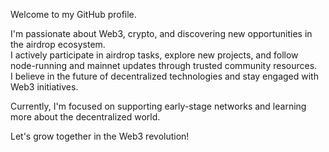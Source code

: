 Welcome to my GitHub profile.

I'm passionate about Web3, crypto, and discovering new opportunities in the airdrop ecosystem.  
I actively participate in airdrop tasks, explore new projects, and follow node-running and mainnet updates through trusted community resources.  
I believe in the future of decentralized technologies and stay engaged with Web3 initiatives.

Currently, I'm focused on supporting early-stage networks and learning more about the decentralized world.


Let's grow together in the Web3 revolution!

